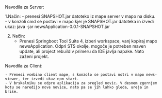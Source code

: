 Navodila za Server:

  1.Način:
      - prenesi SNAPSHOT.jar datoteko iz mape server v mapo na disku.
	  - v konzoli cmd se postavi v mapo kjer je SNAPSHOT.jar datoteka in izvedi ukaz: java -jar newsApplication-0.0.1-SNAPSHOT.jar
  
  2. Način:
      - Prenesi Springboot Tool Suite 4, izberi workspace, vanj kopiraj mapo newsApplication. Odpri STS okolje,
	    mogoče je potreben maven update, ali project rebuild v primeru da IDE javlja napake. Nato zaženi projekt.
		


Navodila za Client:

    - Prenesi vsebino client mape, s konzolo se postavi notri v mapo news-viewer, ter izvedi ukaz npm start.
	- V brskalniku se odpre aplikacija za pregled novic. V desnem zgornjem kotu se naredijo nove novice, nato pa se jih lahko gleda, ureja in briše.